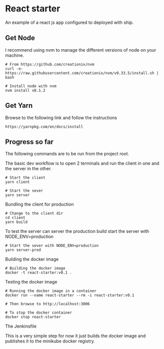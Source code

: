 # React starter

An example of a react js app configured to deployed with ship.

## Get Node

I recommend using nvm to manage the different versions of node on your machine.

    # From https://github.com/creationix/nvm
    curl -o- https://raw.githubusercontent.com/creationix/nvm/v0.33.5/install.sh | bash
    
    # Install node with nvm
    nvm install v8.1.2
     
## Get Yarn

Browse to the following link and follow the instructions
    
    https://yarnpkg.com/en/docs/install    
    

## Progress so far

The following commands are to be run from the project root.

The basic dev workflow is to open 2 terminals and run the client in one and the server in the other.

    # Start the client 
    yarn client 
    
    # Start the sever 
    yarn server

Bundling the client for production

    # Change to the client dir
    cd client
    yarn build
    
To test the server can server the production build start the server with NODE_ENV=production
    
    # Start the sever with NODE_ENV=production
    yarn server-prod
    
Building the docker image

    # Building the docker image
    docker -t react-starter:v0.1 .
    
Testing the docker image

    # Running the docker image in a container
    docker run --name react-starter --rm -i react-starter:v0.1 

    # Then browse to http://localhost:3006    
    
    # To stop the docker container
    docker stop react-starter 
    
The Jenkinsfile 

This is a very simple step for now it just builds the docker image and publishes it to the minikube docker registry.    